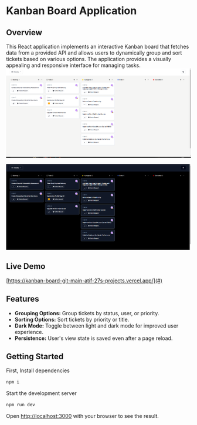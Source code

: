 # Kanban Board Application

## Overview

This React application implements an interactive Kanban board that fetches data from a provided API and allows users to dynamically group and sort tickets based on various options. The application provides a visually appealing and responsive interface for managing tasks.
![Alt text](image.png)

![Alt text](image-2.png)

## Live Demo

[https://kanban-board-git-main-atif-27s-projects.vercel.app/](#)

## Features

- **Grouping Options:** Group tickets by status, user, or priority.
- **Sorting Options:** Sort tickets by priority or title.
- **Dark Mode:** Toggle between light and dark mode for improved user experience.
- **Persistence:** User's view state is saved even after a page reload.

## Getting Started

First, Install dependencies

```bash
npm i
```

Start the development server

```bash
npm run dev
```

Open [http://localhost:3000](http://localhost:3000) with your browser to see the result.

